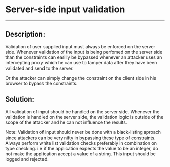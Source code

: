 # Server-side input validation
-------

## Description:

Validation of user supplied input must always be enforced on the server side.
Whenever validation of the input is being perfomed on the server side than
the constraints can easilly be bypassed whenever an attacker uses an intercepting proxy
which he can use to tamper data after they have been validated and send to the server. 

Or the attacker can simply change the constraint on the client side in his browser to bypass the 
constraints.

## Solution:

All validation of input should be handled on the server side. Whenever the validation is handled on 
the server side, the validation logic is outside of the scope of the attacker and he can not influence
the results.

Note: Validation of input should never be done with a black-listing aproach since attackers can be very
nifty in bypassing these type of constraints. Always perform white list validation checks preferably in
combination on type checking. i.e if the application expects the value to be an integer, do not make
the application accept a value of a string. This input should be logged and rejected.
